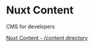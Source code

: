 # Nuxt Content

CMS for developers

[Nuxt Content - /content directory](https://content.nuxt.com/usage/content-directory)